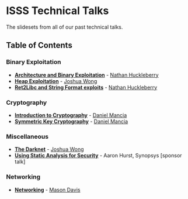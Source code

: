 # ISSS Technical Talks

The slidesets from all of our past technical talks. 

## Table of Contents

### Binary Exploitation
- **[Architecture and Binary Exploitation](Architecture_and_Binary_Exploitation.pdf)** - [Nathan Huckleberry](https://github.com/Nathan-Huckleberry)
- **[Heap Exploitation](Heap_Exploitation.pdf)** - [Joshua Wong](https://github.com/JWong101)
- **[Ret2Libc and String Format exploits](Ret2Libc_and_String_Format.pdf)** - [Nathan Huckleberry](https://github.com/Nathan-Huckleberry)

### Cryptography
- **[Introduction to Cryptography](Introduction_to_Cryptography.pdf)** - [Daniel Mancia](https://github.com/dmanc)
- **[Symmetric Key Cryptography](Symmetric_Key_Cryptography.pdf)** - [Daniel Mancia](https://github.com/dmanc)

### Miscellaneous
- **[The Darknet](The_Darknet.pdf)** - [Joshua Wong](https://github.com/JWong101)
- **[Using Static Analysis for Security](Using_Static_Analysis_for_Security.pdf)** - Aaron Hurst, Synopsys [sponsor talk]

### Networking
- **[Networking](Networking.pdf)** - [Mason Davis](https://github.com/Mason-D)
